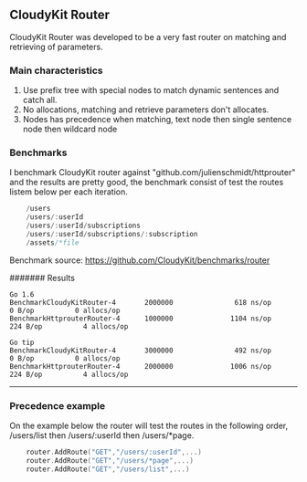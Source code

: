 ## CloudyKit Router

CloudyKit Router was developed to be a very fast router on matching and retrieving of parameters.

### Main characteristics

 1. Use prefix tree with special nodes to match dynamic sentences and catch all.
 2. No allocations, matching and retrieve parameters don't allocates.
 3. Nodes has precedence when matching, text node then single sentence node then wildcard node

### Benchmarks

I benchmark CloudyKit router against "github.com/julienschmidt/httprouter" and the results are pretty good, the benchmark consist of test the routes listem below per each iteration.

```go
	/users
	/users/:userId
	/users/:userId/subscriptions
	/users/:userId/subscriptions/:subscription
	/assets/*file
```

Benchmark source: https://github.com/CloudyKit/benchmarks/router

####### Results
```text
Go 1.6
BenchmarkCloudyKitRouter-4       2000000               618 ns/op               0 B/op          0 allocs/op
BenchmarkHttprouterRouter-4      1000000              1104 ns/op             224 B/op          4 allocs/op

Go tip
BenchmarkCloudyKitRouter-4       3000000               492 ns/op               0 B/op          0 allocs/op
BenchmarkHttprouterRouter-4      2000000              1006 ns/op             224 B/op          4 allocs/op
```


***

### Precedence example

On the example below the router will test the routes in the following order, /users/list then /users/:userId then /users/*page.
```go
	router.AddRoute("GET","/users/:userId",...)
	router.AddRoute("GET","/users/*page",...)
	router.AddRoute("GET","/users/list",...)
```
